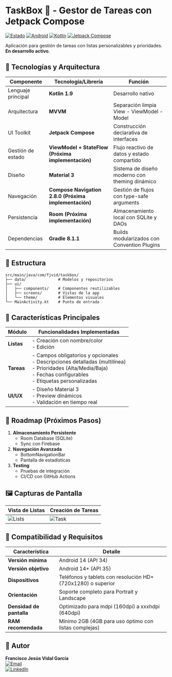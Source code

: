 # TaskBox 📝 - Gestor de Tareas con Jetpack Compose

[![Estado](https://img.shields.io/badge/Estado-🚧_En_Desarrollo-orange)](https://github.com/tu-usuario/taskbox)
[![Android](https://img.shields.io/badge/Android-3DDC84?logo=android&logoColor=white)](https://developer.android.com)
[![Kotlin](https://img.shields.io/badge/Kotlin-7F52FF?logo=kotlin&logoColor=white)](https://kotlinlang.org/)
[![Jetpack Compose](https://img.shields.io/badge/Jetpack_Compose-4285F4?logo=jetpack-compose&logoColor=white)](https://developer.android.com/jetpack/compose)

Aplicación para gestión de tareas con listas personalizables y prioridades. **En desarrollo activo**.

## 🔧 Tecnologías y Arquitectura

| Componente           | Tecnología/Librería                                                                 | Función                                                                 |
|----------------------|-------------------------------------------------------------------------------------|-------------------------------------------------------------------------|
| Lenguaje principal   | **Kotlin 1.9**                                                                      | Desarrollo nativo                              |
| Arquitectura         | **MVVM**                                                                            | Separación limpia View - ViewModel - Model                             |
| UI Toolkit           | **Jetpack Compose**                                                | Construcción declarativa de interfaces                                 |
| Gestión de estado    | **ViewModel + StateFlow (Próxima implementación)**                                                           | Flujo reactivo de datos y estado compartido                            |
| Diseño               | **Material 3**                                                                      | Sistema de diseño moderno con theming dinámico                         |
| Navegación           | **Compose Navigation 2.8.0 (Próxima implementación)**                                                        | Gestión de flujos con type-safe arguments                              |
| Persistencia         | **Room (Próxima implementación)**                                                   | Almacenamiento local con SQLite y DAOs                                 |
| Dependencias         | **Gradle 8.1.1**                                                                    | Builds modularizados con Convention Plugins                            |


## 📂 Estructura
```text
src/main/java/com/fjvid/taskbox/
├── data/              # Modelos y repositorios  
├── ui/
│   ├── components/    # Componentes reutilizables
│   ├── screens/       # Vistas de la app
│   └── theme/         # Elementos visuales
└── MainActivity.kt    # Punto de entrada   
```

## 📌 Características Principales
| Módulo           | Funcionalidades Implementadas                |
|------------------|----------------------------------------------|
| **Listas**       | - Creación con nombre/color <br> - Edición   |
| **Tareas**       | - Campos obligatorios y opcionales <br> - Descripciones detalladas (multilínea) <br> - Prioridades (Alta/Media/Baja) <br> - Fechas configurables <br> - Etiquetas personalizadas |
| **UI/UX**        | - Diseño Material 3 <br> - Preview dinámicos <br> - Validación en tiempo real |


## 🚧 Roadmap (Próximos Pasos)
1. **Almacenamiento Persistente**  
   - Room Database (SQLite)
   - Sync con Firebase
2. **Navegación Avanzada**  
   - BottomNavigationBar
   - Pantalla de estadísticas
3. **Testing**  
   - Pruebas de integración
   - CI/CD con GitHub Actions

## 🖼️ Capturas de Pantalla
| Vista de Listas | Creación de Tareas |
|-----------------|--------------------|
| ![Lists](url_img)| ![Task](url_img)   |

## 📱 Compatibilidad y Requisitos

| Característica          | Detalle                                                                 |
|-------------------------|-------------------------------------------------------------------------|
| **Versión mínima**      | Android 14 (API 34)                                                    |
| **Versión objetivo**    | Android 14+ (API 35)                                                   |
| **Dispositivos**        | Teléfonos y tablets con resolución HD+ (720x1280) o superior           |
| **Orientación**         | Soporte completo para Portrait y Landscape                             |
| **Densidad de pantalla**| Optimizado para mdpi (160dpi) a xxxhdpi (640dpi)                       |
| **RAM recomendada**     | Mínimo 2GB (4GB para uso óptimo con listas complejas)         

## 👤 Autor

**Francisco Jesús Vidal García**  
[![Email](https://img.shields.io/badge/📧_Email-fjvidalgarcia%40gmail.com-%23007EC6?style=flat&logo=gmail&logoColor=white)](mailto:fjvidalgarcia@gmail.com)  
[![LinkedIn](https://img.shields.io/badge/🔗_LinkedIn-Francisco_Vidal-%230A66C2?style=flat&logo=linkedin&logoColor=white)](https://www.linkedin.com/in/francisco-jes%C3%BAs-vidal-garc%C3%ADa-174189336/)

